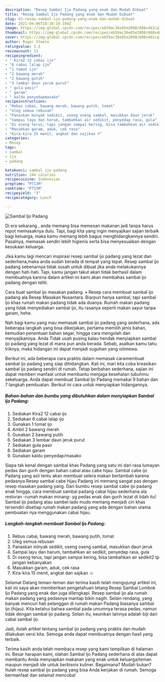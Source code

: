 ```yaml
---
description: "Resep Sambal Ijo Padang yang enak dan Mudah Dibuat"
title: "Resep Sambal Ijo Padang yang enak dan Mudah Dibuat"
slug: 63-resep-sambal-ijo-padang-yang-enak-dan-mudah-dibuat
date: 2021-04-06T18:38:19.194Z
image: https://img-global.cpcdn.com/recipes/eb59ac36e85e2008/680x482cq70/sambal-ijo-padang-foto-resep-utama.jpg
thumbnail: https://img-global.cpcdn.com/recipes/eb59ac36e85e2008/680x482cq70/sambal-ijo-padang-foto-resep-utama.jpg
cover: https://img-global.cpcdn.com/recipes/eb59ac36e85e2008/680x482cq70/sambal-ijo-padang-foto-resep-utama.jpg
author: Roger Steele
ratingvalue: 3.5
reviewcount: 11
recipeingredient:
- " Kira2 12 cabai ijo"
- "6 cabai lalap ijo"
- "1 tomat ijo"
- "2 bawang merah"
- "2 bawang putih"
- "3 lembar daun jeruk purut"
- " gula pasir"
- " garam"
- " kaldu penyedapmasako"
recipeinstructions:
- "Rebus cabai, bawang merah, bawang putih, tomat"
- "Uleg semua rebusan"
- "Panaskan minyak sedikit, oseng oseng sambal, masukkan daun jeruk"
- "Sampai layu dan harum, tambahkan air sedikit, penyedap rasa, gula"
- "Di oseng terus, tapi jangan sampai kering, bisa tambahkan air sedikit2 tp jangan kebanyakan"
- "Masukkan garam, aduk, cek rasa"
- "Kira-kira 15 menit, angkat dan sajikan ☺"
categories:
- Resep
tags:
- sambal
- ijo
- padang

katakunci: sambal ijo padang 
nutrition: 244 calories
recipecuisine: Indonesian
preptime: "PT13M"
cooktime: "PT33M"
recipeyield: "3"
recipecategory: Lunch

---
```



![Sambal Ijo Padang](https://img-global.cpcdn.com/recipes/eb59ac36e85e2008/680x482cq70/sambal-ijo-padang-foto-resep-utama.jpg)

Di era  sekarang , anda memang bisa memesan makanan jadi tanpa harus repot memasaknya dulu. Tapi, bagi kita yang ingin menyajikan sajian terbaik bagi keluarga, maka kamu memang lebih bagus menghidangkannya sendiri. Pasalnya, memasak sendiri lebih higienis serta bisa menyesuaikan dengan kesukaan keluarga.

Jika kamu lagi mencari inspirasi resep sambal ijo padang yang lezat dan sederhana,maka anda sudah berada di tempat yang tepat. Resep sambal ijo padang  sebenarnya tidak susah untuk dibuat jika anda melakukannya dengan hati-hati. Tapi, kamu jangan takut akan tidak berhasil dalam membuatnya 
karena dalam artikel ini kami akan membahas sambal ijo padang dengan teliti.  

Cara buat sambal ijo masakan padang. • Resep cara membuat sambal ijo padang ala Resep Masakan Nusantara. Biarpun hanya sambal, tapi sambal ijo khas rumah makan padang tidak ada duanya. Rumah makan padang yang tidak menyediakan sambal ijo, itu rasanya seperti makan sayur tanpa garam, hehe.

Nah bagi kamu yang mau memasak sambal ijo padang yang sederhana, ada beberapa langkah yang bisa dikerjakan, pertama memilih jenis bahan, kemudian penentuan bahan segar, hingga cara mengolah dan menyajikannya. Anda Tidak usah pusing kalau hendak menyiapkan sambal ijo padang yang lezat di mana pun anda berada. Sebab, asalkan kamu  tahu triknya, maka hidangan ini dapat menjadi suguhan yang istimewa.

Berikut ini, ada beberapa cara praktis  dalam memasak caramembuat sambal ijo padang yang siap dihidangkan. Kali ini, mari kita coba kreasikan sambal ijo padang sendiri di rumah. Tetap berbahan sederhana, sajian ini dapat memberi manfaat untuk membantu menjaga kesehatan tubuhmu sekeluarga. Anda dapat membuat Sambal Ijo Padang memakai 9 bahan dan 7 langkah pembuatan. Berikut ini cara untuk menyiapkan hidangannya.

<!--inarticleads1-->

##### Bahan-bahan dan bumbu yang dibutuhkan dalam menyiapkan Sambal Ijo Padang:

1. Sediakan  Kira2 12 cabai ijo
1. Sediakan 6 cabai lalap ijo
1. Gunakan 1 tomat ijo
1. Ambil 2 bawang merah
1. Gunakan 2 bawang putih
1. Sediakan 3 lembar daun jeruk purut
1. Sediakan  gula pasir
1. Sediakan  garam
1. Gunakan  kaldu penyedap/masako


Siapa tak kenal dengan sambal khas Padang yang satu ini dari rasa lumayan pedas dan gurih dengan bahan cabai atau cabe hijau. Sambal cabe ijo Padang yang asli tentu akan membuat selera makan bertambah karena pedasnya Resep sambal cabe hijau Padang ini memang sangat pas dengan resep masakan padang yang. Dari bumbu resep sambal cabe ijo padang enak hingga, cara membuat sambal padang cabai hijau sederhana ala restoran -rumah makan minang- yg pedas enak dan gurih lezat di lidah itu! Sambal ijo padang atau sambel lado mudo memang menjadi ciri khas tersendiri disetiap rumah makan padang yang ada dengan bahan utama pembuatan nya menggunakan cabai hijau. 

<!--inarticleads2-->

##### Langkah-langkah membuat Sambal Ijo Padang:

1. Rebus cabai, bawang merah, bawang putih, tomat
1. Uleg semua rebusan
1. Panaskan minyak sedikit, oseng oseng sambal, masukkan daun jeruk
1. Sampai layu dan harum, tambahkan air sedikit, penyedap rasa, gula
1. Di oseng terus, tapi jangan sampai kering, bisa tambahkan air sedikit2 tp jangan kebanyakan
1. Masukkan garam, aduk, cek rasa
1. Kira-kira 15 menit, angkat dan sajikan ☺


Selamat Datang teman-teman dan terima kasih telah mengujungi artikel ini, kali ini saya akan memberikan pengetahuan tetang Resep Sambal Lombok Ijo Padang yang enak dan juga dilengkapi. Resep sambal ijo ala rumah makan padang yang pedasnya mantap bikin nagih. Selain rendang, yang banyak mencuri hati pelanggan di rumah makan Padang biasanya sambal ijo (hijau). Kita ketahui bahwa sambal pada umumnya terasa pedas, namun tidak dengan sambal ijo padang. Selain itu, keunikan lainnya adalah biji dari cabai sambal ijo. 

Jadi, itulah artikel tentang  sambal ijo padang  yang praktis dan mudah dilakukan versi kita. Semoga anda dapat membuatnya dengan hasil yang terbaik. 

Terima kasih anda telah membaca resep yang kami tampilkan di halaman ini. Besar harapan kami, olahan  Sambal Ijo Padang sederhana di atas dapat membantu Anda menyiapkan makanan yang enak untuk keluarga/teman maupun menjadi ide untuk berbisnis kuliner. Bagaimana? Mudah bukan? Itulah resep sambal ijo padang yang bisa Anda kerjakan di rumah. Semoga bermanfaat dan selamat mencoba!

